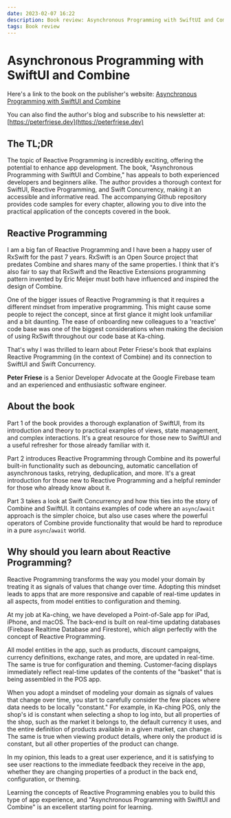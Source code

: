 ```yaml
---
date: 2023-02-07 16:22
description: Book review: Asynchronous Programming with SwiftUI and Combine
tags: Book review
---
```


# Asynchronous Programming with SwiftUI and Combine

Here's a link to the book on the publisher's website:
[Asynchronous Programming with SwiftUI and Combine](https://link.springer.com/book/10.1007/978-1-4842-8572-5)

You can also find the author's blog and subscribe to his newsletter at: [https://peterfriese.dev](https://peterfriese.dev)

## The TL;DR

The topic of Reactive Programming is incredibly exciting, offering the potential to enhance app development. The book, "Asynchronous Programming with SwiftUI and Combine," has appeals to both experienced developers and beginners alike. The author provides a thorough context for SwiftUI, Reactive Programming, and Swift Concurrency, making it an accessible and informative read. The accompanying Github repository provides code samples for every chapter, allowing you to dive into the practical application of the concepts covered in the book.

## Reactive Programming

I am a big fan of Reactive Programming and I have been a happy user of RxSwift for the past 7 years. RxSwift is an Open Source project that predates Combine and shares many of the same properties. I think that it's also fair to say that RxSwift and the Reactive Extensions programming pattern invented by Eric Meijer must both have influenced and inspired the design of Combine.

One of the bigger issues of Reactive Programming is that it requires a different mindset from imperative programming. This might cause some people to reject the concept, since at first glance it might look unfamiliar and a bit daunting. The ease of onboarding new colleagues to a 'reactive' code base was one of the biggest considerations when making the decision of using RxSwift throughout our code base at Ka-ching.

That's why I was thrilled to learn about Peter Friese's book that explains Reactive Programming (in the context of Combine) and its connection to SwiftUI and Swift Concurrency.

**Peter Friese** is a Senior Developer Advocate at the Google Firebase team and an experienced and enthusiastic software engineer.

## About the book

Part 1 of the book provides a thorough explanation of SwiftUI, from its introduction and theory to practical examples of views, state management, and complex interactions. It's a great resource for those new to SwiftUI and a useful refresher for those already familiar with it.

Part 2 introduces Reactive Programming through Combine and its powerful built-in functionality such as debouncing, automatic cancellation of asynchronous tasks, retrying, deduplication, and more. It's a great introduction for those new to Reactive Programming and a helpful reminder for those who already know about it.

Part 3 takes a look at Swift Concurrency and how this ties into the story of Combine and SwiftUI. It contains examples of code where an `async`/`await` approach is the simpler choice, but also use cases where the powerful operators of Combine provide functionality that would be hard to reproduce in a pure `async`/`await` world.

## Why should you learn about Reactive Programming?

Reactive Programming transforms the way you model your domain by treating it as signals of values that change over time. Adopting this mindset leads to apps that are more responsive and capable of real-time updates in all aspects, from model entities to configuration and theming.

At my job at Ka-ching, we have developed a Point-of-Sale app for iPad, iPhone, and macOS. The back-end is built on real-time updating databases (Firebase Realtime Database and Firestore), which align perfectly with the concept of Reactive Programming.

All model entities in the app, such as products, discount campaigns, currency definitions, exchange rates, and more, are updated in real-time. The same is true for configuration and theming. Customer-facing displays immediately reflect real-time updates of the contents of the "basket" that is being assembled in the POS app.

When you adopt a mindset of modeling your domain as signals of values that change over time, you start to carefully consider the few places where data needs to be locally "constant." For example, in Ka-ching POS, only the shop's id is constant when selecting a shop to log into, but all properties of the shop, such as the market it belongs to, the default currency it uses, and the entire definition of products available in a given market, can change. The same is true when viewing product details, where only the product id is constant, but all other properties of the product can change.

In my opinion, this leads to a great user experience, and it is satisfying to see user reactions to the immediate feedback they receive in the app, whether they are changing properties of a product in the back end, configuration, or theming.

Learning the concepts of Reactive Programming enables you to build this type of app experience, and "Asynchronous Programming with SwiftUI and Combine" is an excellent starting point for learning.